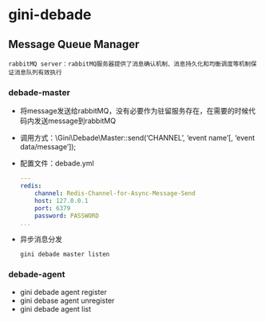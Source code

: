 gini-debade
===========

## Message Queue Manager

    rabbitMQ server：rabbitMQ服务器提供了消息确认机制、消息持久化和均衡调度等机制保证消息队列有效执行

### debade-master
* 将message发送给rabbitMQ，没有必要作为驻留服务存在，在需要的时候代码内发送message到rabbitMQ
* 调用方式：\Gini\Debade\Master::send(‘CHANNEL’, ‘event name’[, ‘event data/message’]);
* 配置文件：debade.yml
    
    ```yml
    ---
    redis:
        channel: Redis-Channel-for-Async-Message-Send
        host: 127.0.0.1
        port: 6379
        password: PASSWORD
    ...
    ```

* 异步消息分发

    ```CLI
    gini debade master listen
    ```

### debade-agent
* gini debade agent register
* gini debase agent unregister
* gini debade agent list 

